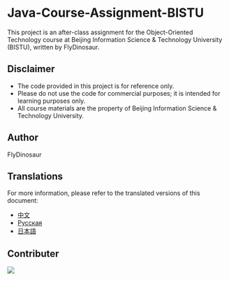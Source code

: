 # Java-Course-Assignment-BISTU

This project is an after-class assignment for the Object-Oriented Technology course at Beijing Information Science & Technology University (BISTU), written by FlyDinosaur.

## Disclaimer

- The code provided in this project is for reference only.
- Please do not use the code for commercial purposes; it is intended for learning purposes only.
- All course materials are the property of Beijing Information Science & Technology University.

## Author

FlyDinosaur

## Translations

For more information, please refer to the translated versions of this document:

- [中文](readme_files/zh_cn.md)
- [Русская](readme_files/ru_ru.md)
- [日本語](readme_files/ja_jp.md)

## Contributer
<a href="https://github.com/Bistu-OSSDT-2024/23-FOSA_BM/graphs/contributors">
  <img src="https://contrib.rocks/image?repo=Bistu-OSSDT-2024/23-FOSA_BM" />
</a>
